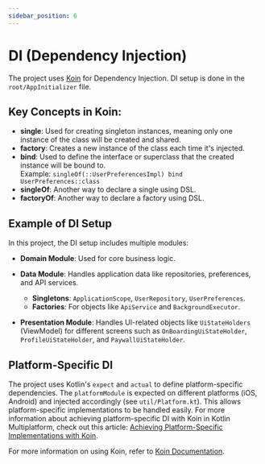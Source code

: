 ```yaml
---
sidebar_position: 6
---
```



# DI (Dependency Injection)

The project uses [Koin](https://insert-koin.io/) for Dependency Injection. DI setup is done in the `root/AppInitializer` file.

## Key Concepts in Koin:

- **single**: Used for creating singleton instances, meaning only one instance of the class will be created and shared.
- **factory**: Creates a new instance of the class each time it's injected.
- **bind**: Used to define the interface or superclass that the created instance will be bound to.  
    Example: `singleOf(::UserPreferencesImpl) bind UserPreferences::class`
- **singleOf**: Another way to declare a single using DSL.
- **factoryOf**: Another way to declare a factory using DSL.


## Example of DI Setup

In this project, the DI setup includes multiple modules:

- **Domain Module**: Used for core business logic.

- **Data Module**: Handles application data like repositories, preferences, and API services.
  - **Singletons**: `ApplicationScope`, `UserRepository`, `UserPreferences`.
  - **Factories**: For objects like `ApiService` and `BackgroundExecutor`.

- **Presentation Module**: Handles UI-related objects like `UiStateHolders` (ViewModel) for different screens such as `OnBoardingUiStateHolder`, `ProfileUiStateHolder`, and `PaywallUiStateHolder`. 


## Platform-Specific DI

The project uses Kotlin's `expect` and `actual` to define platform-specific dependencies. The `platformModule` is expected on different platforms (iOS, Android) and injected accordingly (see `util/Platform.kt`). This allows platform-specific implementations to be handled easily. For more information about achieving platform-specific DI with Koin in Kotlin Multiplatform, check out this article: [Achieving Platform-Specific Implementations with Koin](https://medium.com/proandroiddev/achieving-platform-specific-implementations-with-koin-in-kmm-5cb029ba4f3b).


For more information on using Koin, refer to [Koin Documentation](https://insert-koin.io/).